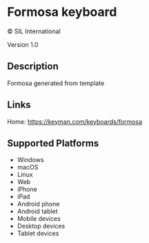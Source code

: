 Formosa keyboard
==============

© SIL International

Version 1.0

Description
-----------

Formosa generated from template

Links
-----

Home: https://keyman.com/keyboards/formosa

Supported Platforms
-------------------
 * Windows
 * macOS
 * Linux
 * Web
 * iPhone
 * iPad
 * Android phone
 * Android tablet
 * Mobile devices
 * Desktop devices
 * Tablet devices

